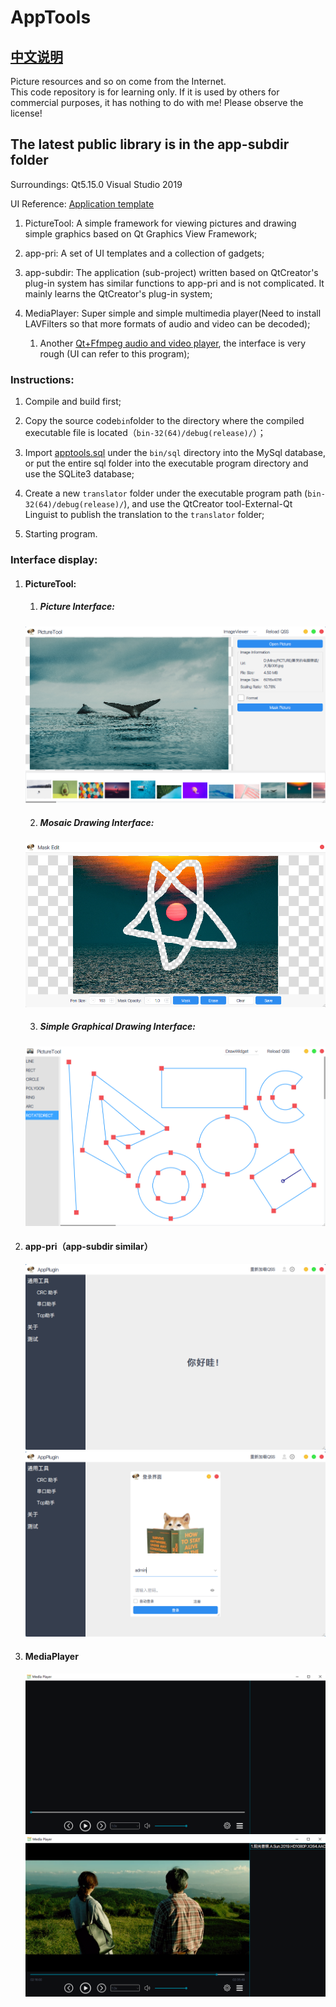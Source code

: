 # AppTools  

## [中文说明](README.md)  

Picture resources and so on come from the Internet.  
This code repository is for learning only. If it is used by others for commercial purposes, it has nothing to do with me! Please observe the license!  



## The latest public library is in the app-subdir folder  



Surroundings: Qt5.15.0	Visual Studio 2019  

UI Reference: [ Application template ](https://github.com/xtuer/template-app/tree/master/template-qt "xtuer/template-app")  

1. PictureTool:  A simple framework for viewing pictures and drawing simple graphics based on Qt Graphics View Framework;

2. app-pri:  A set of UI templates and a collection of gadgets;    

3. app-subdir:  The application (sub-project) written based on QtCreator's plug-in system has similar functions to app-pri and is not complicated. It mainly learns the QtCreator's plug-in system;  

4. MediaPlayer: Super simple and simple multimedia player(Need to install LAVFilters so that more formats of audio and video can be decoded);  

   1. Another [Qt+Ffmpeg audio and video player](https://github.com/RealChuan/FfmpegPlayer), the interface is very rough (UI can refer to this program);  
   
   

### Instructions:  

1. Compile and build first;  
2. Copy the source code`bin`folder to the directory where the compiled executable file is located（`bin-32(64)/debug(release)/`）；  
3. Import [apptools.sql](bin/sql/apptools.sql) under the `bin/sql` directory into the MySql database, or put the entire sql folder into the executable program directory and use the SQLite3 database;  
4. Create a new `translator` folder under the executable program path (`bin-32(64)/debug(release)/`), and use the QtCreator tool-External-Qt Linguist to publish the translation to the `translator` folder; 

5. Starting program.  

   

### Interface display:  

1. #### PictureTool:  

   1. ##### Picture Interface:  
   	<div align=center><img src="PictureTool/doc/ImageView.png"></div>  
   	
   2. ##### Mosaic Drawing Interface:  
   <div align=center><img src="PictureTool/doc/MaskEdit.png"></div>  
   
   3. ##### Simple Graphical Drawing Interface:  

   <div align=center><img src="PictureTool/doc/DrawScene.png"></div>  
   
2. #### app-pri（app-subdir similar）  
   
   <div align=center><img src="app-subdir/doc/MainWindow.png"></div>  
   
   <div align=center><img src="app-subdir/doc/LoginWidget.png"></div>  
   
3. #### MediaPlayer  

   <div align=center><img src="MediaPlayer/doc/MediaPlayer.png"></div>  
   
   <div align=center><img src="MediaPlayer/doc/MediaPalyer_A.SUN.png"></div>  
   
